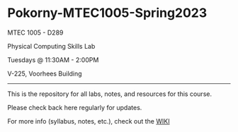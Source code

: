# Pokorny-MTEC1005-Spring2023
MTEC 1005 - D289

Physical Computing Skills Lab

Tuesdays @ 11:30AM - 2:00PM

V-225, Voorhees Building
___

This is the repository for all labs, notes, and resources for this course. 

Please check back here regularly for updates.

For more info (syllabus, notes, etc.), check out the [WIKI](https://github.com/entertainmenttechnology/Pokorny-MTEC1005-Spring2023/wiki)
